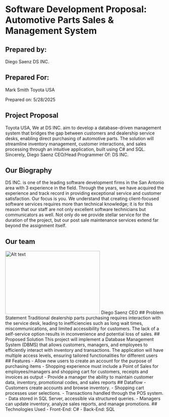 # Software Development Proposal: Automotive Parts Sales & Management System

## Prepared by:
Diego Saenz
DS INC.
## Prepared For:
Mark Smith
Toyota USA

Prepared on: 5/28/2025
## Project Proposal
Toyota USA, 
We at DS INC. aim to develop a database-driven management system that bridges the gap between customers and dealership service desks, enabling direct purchasing of automotive parts. 
The solution will streamline inventory management, customer interactions, and sales processing through an intuitive application, built using C# and SQL.
Sincerely,
Diego Saenz
CEO/Head Programmer
Of: DS INC.
## Our Biography
DS INC. is one of the leading software development firms in the San Antonio area with 3 experience in the field. Through the years, we have acquired the experience and track record in providing exceptional service and customer satisfaction. Our focus is you. We understand that creating client-focused software services requires more than technical knowledge; it is for this reason that our staff are not only excellent software technicians but communicators as well. Not only do we provide stellar service for the duration of the project, but our post sale maintenance services extend far beyond the assignment itself.
## Our team
<img src="https://github.com/user-attachments/assets/aefa001d-9535-4043-bf35-f5d363318908" alt="Alt text" width="300" height="200">
Diego Saenz
CEO
## Problem Statement
Traditional dealership parts purchasing requires interaction with the service desk, leading to inefficiencies such as long wait times, miscommunications, and limited accessibility for customers. The lack of a self-service option results in inconvenience and potential loss of sales.
## Proposed Solution
This project will implement a Database Management System (DBMS) that allows customers, managers, and employees to efficiently interact with inventory and transactions. The application will have multiple access levels, ensuring tailored functionalities for different users
## Features
- Allow new users to create an account for the purpose of purchasing items
- Shopping experience must include a Point of Sales for employees/managers and shopping cart for customers, receipts and invoices as output
- Provide a manager the ability to maintain customer data, inventory, promotional codes, and sales reports
## Dataflow
- Customers create accounts and browse inventory.
- Shopping cart processes user selections.
- Transactions handled through the POS system.
- Data stored in SQL Server, accessible via structured queries.
- Managers can update inventory, analyze sales reports, and manage promotions.
## Technologies Used
- Front-End: C#
- Back-End: SQL
